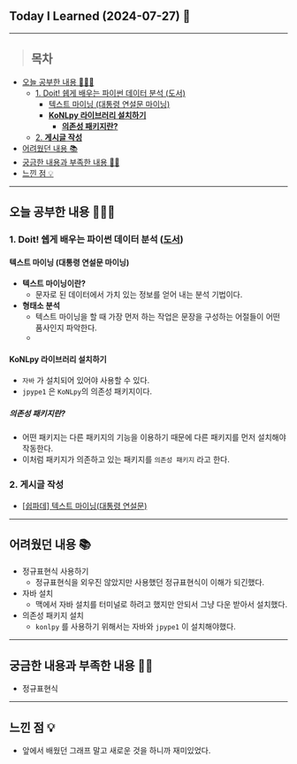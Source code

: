 ## Today I Learned (2024-07-27) 🤔
---
> ## 목차
- [오늘 공부한 내용 🧑🏻‍💻](#오늘-공부한-내용-🧑🏻‍💻)
  - [1. Doit! 쉡게 배우는 파이썬 데이터 분석 (도서)](#1-doit-쉡게-배우는-파이썬-데이터-분석-도서)
    - [텍스트 마이닝 (대통령 연설문 마이닝)](#텍스트-마이닝-대통령-연설문-마이닝)
    - [**KoNLpy 라이브러리 설치하기**](#konlpy-라이브러리-설치하기)
      - [**의존성 패키지란?**](#의존성-패키지란)
  - [2. **게시글 작성**](#2-게시글-작성)
- [어려웠던 내용 📚](#어려웠던-내용-📚)
- [궁금한 내용과 부족한 내용 🙋🏻](#궁금한-내용과-부족한-내용-🙋🏻)
- [느낀 점 💡](#느낀-점-💡)
---

## 오늘 공부한 내용 🧑🏻‍💻
### 1. Doit! 쉡게 배우는 파이썬 데이터 분석 ([도서](https://m.yes24.com/Goods/Detail/108947478))
#### 텍스트 마이닝 (대통령 연설문 마이닝)
- **텍스트 마이닝이란?**
  - 문자로 된 데이터에서 가치 있는 정보를 얻어 내는 분석 기법이다.
- **형태소 분석**
  - 텍스트 마이닝을 할 때 가장 먼저 하는 작업은 문장을 구성하는 어절들이 어떤 품사인지 파악한다.
  - 
#### **KoNLpy 라이브러리 설치하기**

- `자바` 가 설치되어 있어야 사용할 수 있다.
- `jpype1` 은 `KoNLpy`의 의존성 패키지이다.
##### **의존성 패키지란?**

- 어떤 패키지는 다른 패키지의 기능을 이용하기 때문에 다른 패키지를 먼저 설치해야 작동한다.
- 이처럼 패키지가 의존하고 있는 패키지를 `의존성 패키지` 라고 한다.

### 2. **게시글 작성**
- [[쉽파데] 텍스트 마이닝(대통령 연설문)](https://mane-datalab.tistory.com/entry/%EC%89%BD%ED%8C%8C%EB%8D%B0-%ED%85%8D%EC%8A%A4%ED%8A%B8-%EB%A7%88%EC%9D%B4%EB%8B%9D%EB%8C%80%ED%86%B5%EB%A0%B9-%EC%97%B0%EC%84%A4%EB%AC%B8)
---
## 어려웠던 내용 📚
- 정규표현식 사용하기
  - 정규표현식을 외우진 않았지만 사용했던 정규표현식이 이해가 되긴했다.
- 자바 설치
  - 맥에서 자바 설치를 터미널로 하려고 했지만 안되서 그냥 다운 받아서 설치했다.
- 의존성 패키지 설치
  - `konlpy` 를 사용하기 위해서는 자바와 `jpype1` 이 설치해야했다.
---
## 궁금한 내용과 부족한 내용 🙋🏻
- 정규표현식
---
## 느낀 점 💡
- 앞에서 배웠던 그래프 말고 새로운 것을 하니까 재미있었다.



